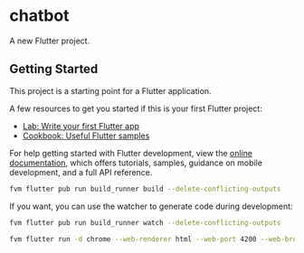 # chatbot

A new Flutter project.

## Getting Started

This project is a starting point for a Flutter application.

A few resources to get you started if this is your first Flutter project:

- [Lab: Write your first Flutter app](https://docs.flutter.dev/get-started/codelab)
- [Cookbook: Useful Flutter samples](https://docs.flutter.dev/cookbook)

For help getting started with Flutter development, view the
[online documentation](https://docs.flutter.dev/), which offers tutorials,
samples, guidance on mobile development, and a full API reference.


```bash
fvm flutter pub run build_runner build --delete-conflicting-outputs
```

If you want, you can use the watcher to generate code during development:

```bash
fvm flutter pub run build_runner watch --delete-conflicting-outputs
```

```bash
fvm flutter run -d chrome --web-renderer html --web-port 4200 --web-browser-flag --disable-web-security
```